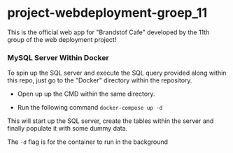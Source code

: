 ﻿# project-webdeployment-groep_11

This is the official web app for "Brandstof Cafe" developed by the 11th group of the web deployment project!



### MySQL Server Within Docker

To spin up the SQL server and execute the SQL query provided along within this repo, just go to the "Docker" directory within the repository.

- Open up up the CMD within the same directory.

- Run the following command `docker-compose up -d`

This will start up the SQL server, create the tables within the server and finally populate it with some dummy data.

The `-d` flag is for the container to run in the background
